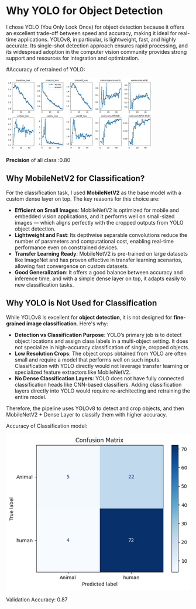 # Why YOLO for Object Detection

I chose YOLO (You Only Look Once) for object detection because it offers an excellent trade-off between speed and accuracy, making it ideal for real-time applications. YOLOv8, in particular, is lightweight, fast, and highly accurate. Its single-shot detection approach ensures rapid processing, and its widespread adoption in the computer vision community provides strong support and resources for integration and optimization.


#Accuracy of retrained of YOLO:

<img src="results.png" width="400" alt="result of yolo"/>

**Precision** of all class :0.80

## Why MobileNetV2 for Classification?

For the classification task, I used **MobileNetV2** as the base model with a custom dense layer on top. The key reasons for this choice are:

- **Efficient on Small Images**: MobileNetV2 is optimized for mobile and embedded vision applications, and it performs well on small-sized images — which aligns perfectly with the cropped outputs from YOLO object detection.
- **Lightweight and Fast**: Its depthwise separable convolutions reduce the number of parameters and computational cost, enabling real-time performance even on constrained devices.
- **Transfer Learning Ready**: MobileNetV2 is pre-trained on large datasets like ImageNet and has proven effective in transfer learning scenarios, allowing fast convergence on custom datasets.
- **Good Generalization**: It offers a good balance between accuracy and inference time, and with a simple dense layer on top, it adapts easily to new classification tasks.

## Why YOLO is Not Used for Classification

While YOLOv8 is excellent for **object detection**, it is not designed for **fine-grained image classification**. Here's why:

- **Detection vs Classification Purpose**: YOLO’s primary job is to detect object locations and assign class labels in a multi-object setting. It does not specialize in high-accuracy classification of single, cropped objects.
- **Low Resolution Crops**: The object crops obtained from YOLO are often small and require a model that performs well on such inputs. Classification with YOLO directly would not leverage transfer learning or specialized feature extractors like MobileNetV2.
- **No Dense Classification Layers**: YOLO does not have fully connected classification heads like CNN-based classifiers. Adding classification layers directly into YOLO would require re-architecting and retraining the entire model.

Therefore, the pipeline uses YOLOv8 to detect and crop objects, and then MobileNetV2 + Dense Layer to classify them with higher accuracy.

Accuracy of Classification model:

<img src="output.png" alt="cm">

Validation Accuracy: 0.87

